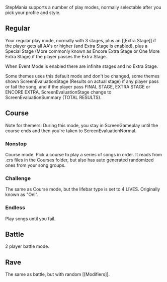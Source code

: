 StepMania supports a number of play modes, normally selectable after you pick your profile and style.

## Regular
Your regular play mode, normally with 3 stages, plus an [[Extra Stage]] if the player gets all AA's or higher (and Extra Stage is enabled), plus a Special Stage (More commonly known as Encore Extra Stage or One More Extra Stage) if the player passes the Extra Stage.

When Event Mode is enabled there are infinite stages and no Extra Stage.

Some themes uses this default mode and don't be changed, some themes shown ScreenEvaluationStage (Results on actual stage) if any player pass or fail the song, and if the player pass FINAL STAGE, EXTRA STAGE or ENCORE EXTRA, ScreenEvaluationStage change to ScreenEvaluationSummary (TOTAL RESULTS).

## Course
Note for themers: During this mode, you stay in ScreenGameplay until the course ends and then you're taken to ScreenEvaluationNormal.

### Nonstop
Course mode. Pick a course to play a series of songs in order. It reads from .crs files in the Courses folder, but also has auto generated randomized ones from your song groups.

### Challenge
The same as Course mode, but the lifebar type is set to 4 LIVES. Originally known as "Oni".

### Endless
Play songs until you fail.

## Battle
2 player battle mode.

## Rave
The same as battle, but with random [[Modifiers]].